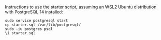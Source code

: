 Instructions to use the starter script, assuming an WSL2 Ubuntu distribution with PostgreSQL 14 installed:

    sudo service postgresql start
    cp starter.sql /var/lib/postgresql/
    sudo -iu postgres psql
    \i starter.sql
